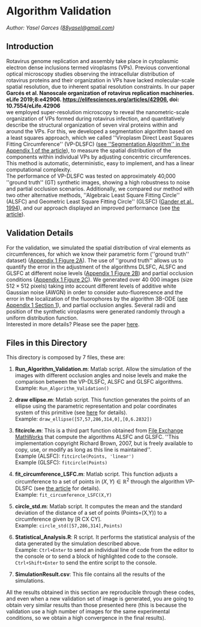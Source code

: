 # Algorithm Validation
*Author: Yasel Garces (88yasel@gmail.com)*

## Introduction
Rotavirus genome replication and assembly take place in cytoplasmic electron dense inclusions termed viroplasms (VPs). Previous conventional optical microscopy studies observing the intracellular distribution of rotavirus proteins and their organization in VPs have lacked molecular-scale spatial resolution, due to inherent spatial resolution constraints. In our paper   
**Garcés et al. Nanoscale organization of rotavirus replication machineries. eLife 2019;8:e42906. https://elifesciences.org/articles/42906, doi: 10.7554/eLife.42906**    
we employed super-resolution microscopy to reveal the nanometric-scale organization of VPs formed during rotavirus infection, and quantitatively describe the structural organization of seven viral proteins within and around the VPs. For this, we developed a segmentation algorithm based on a least squares approach, which we called ''Viroplasm Direct Least Squares Fitting Circumference'' (VP-DLSFC) ([see ''Segmentation Algorithm'' in the Appendix 1 of the article](https://elifesciences.org/articles/42906)), to measure the spatial distribution of the components within individual VPs by adjusting concentric circumferences. This method is automatic, deterministic, easy to implement, and has a linear computational complexity.     
The performance of VP-DLSFC was tested on approximately 40,000 ''ground truth'' (GT) synthetic images, showing a high robustness to noise and partial occlusion scenarios. Additionally, we compared our method with two other alternative methods, ''Algebraic Least Square Fitting Circle'' (ALSFC) and Geometric Least Square Fitting Circle'' (GLSFC) ([Gander et al., 1994](https://link.springer.com/article/10.1007/BF01934268)), and our approach displayed an improved performance (see [the article](https://elifesciences.org/articles/42906)).    
## Validation Details
For the validation, we simulated the spatial distribution of viral elements as circumferences, for which we know their parametric form (''ground truth'' dataset) ([Appendix 1 Figure 2A](https://elifesciences.org/articles/42906)). The use of ''ground truth'' allows us to quantify the error in the adjustment of the algorithms DLSFC, ALSFC and GLSFC at different noise levels ([Appendix 1 Figure 2B](https://elifesciences.org/articles/42906)) and partial occlusion conditions ([Appendix 1 Figure 2C](https://elifesciences.org/articles/42906)). We generated over 40 000 images (size $512\times 512$ pixels) taking into account different levels of additive white Gaussian noise (AWGN) in order to consider auto-fluorescence and the error in the localization of the fluorophores by the algorithm 3B-ODE ([see Appendix 1 Section 1](https://elifesciences.org/articles/42906)), and partial occlusion angles. Several radii and position of the synthetic viroplasms were generated randomly through a uniform distribution function.    
Interested in more details? Please see the paper [here](https://elifesciences.org/articles/42906).    

## Files in this Directory
This directory is composed by 7 files, these are:    
1. **Run_Algorithm_Validation.m**: Matlab script. Allow the simulation of the images with different occlusion angles and noise levels and make the comparison between the VP-DLSFC, ALSFC and GLSFC algorithms.    
Example: ``Run_Algorithm_Validation()``

2. **draw ellipse.m**: Matlab script. This function generates the points of an ellipse using the parametric representation and polar coordinates system of this primitive (see [here](https://en.wikipedia.org/wiki/Ellipse#Polar_forms) for details).     
Example: ``draw_ellipse([57,57,286,314,0],[0,6.2832])``

3. **fitcircle.m**: This is a third part function obtained from [File Exchange MathWorks](https://www.mathworks.com/matlabcentral/fileexchange/15060-fitcircle-m) that compute the algorithms ALSFC and GLSFC. ''This implementation copyright Richard Brown, 2007, but is freely available to copy, use, or modify as long as this line is maintained''.     
Example (ALSFC): ``fitcircle(Points, 'linear')``     
Example (GLSFC): ``fitcircle(Points)``     
 
4. **fit_circumference_LSFC.m**: Matlab script. This function adjusts a circumference to a set of points in $(X,Y)\in \mathbb{R}^2$ through the algorithm VP-DLSFC (see [the article](https://elifesciences.org/articles/42906) for details).      
Example: ``fit_circumference_LSFC(X,Y) ``     

5. **circle_std.m**: Matlab script. It computes the mean and the standard deviation of the distance of a set of points (Points=(X,Y)) to a circumference given by [R CX CY].    
Example: ``circle_std([57,286,314],Points)`` 

6. **Statistical_Analysis.R**: R script. It performs the statistical analysis of the data generated by the simulation described above.     
Example: ``Ctrl+Enter`` to send an individual line of code from the editor to the console or to send a block of highlighted code to the console.
``Ctrl+Shift+Enter`` to send the entire script to the console.

7. **SimulationResult.csv**: This file contains all the results of the simulations.     

All the results obtained in this section are reproducible through these codes, and even when a new validation set of image is generated, you are going to obtain very similar results than those presented here (this is because the validation use a high number of images for the same experimental conditions, so we obtain a high convergence in the final results).